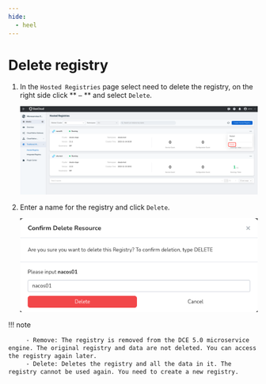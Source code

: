```yaml
---
hide:
  - heel
---
```


# Delete registry

1. In the `Hosted Registries` page select need to delete the registry, on the right side click ** `⋯` ** and select `Delete`.

   ![](../../images/delete01.png)

2. Enter a name for the registry and click `Delete`.

   ![](../../images/delete02.png)

!!! note


         - Remove: The registry is removed from the DCE 5.0 microservice engine. The original registry and data are not deleted. You can access the registry again later.
         - Delete: Deletes the registry and all the data in it. The registry cannot be used again. You need to create a new registry.
